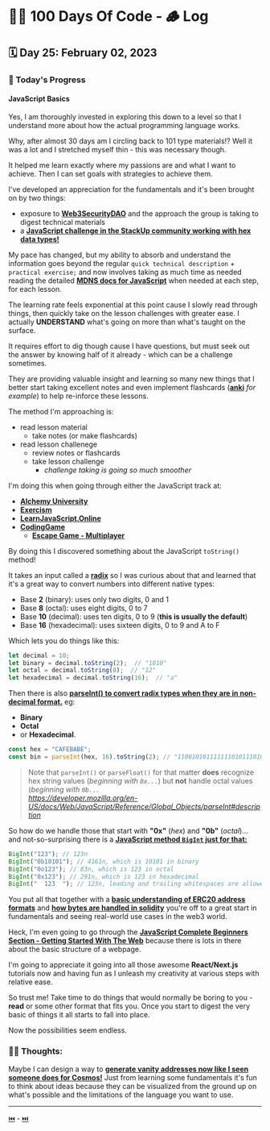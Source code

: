 # 👨‍💻 100 Days Of Code - 🪵 Log

## 🗓️ Day 25: February 02, 2023

### **🥵 Today's Progress**

#### **JavaScript Basics**

Yes, I am thoroughly invested in exploring this down to a level so that I understand more about how the actual programming language works.

Why, after almost 30 days am I circling back to 101 type materials!? Well it was a lot and I stretched myself thin - this was necessary though.

It helped me learn exactly where my passions are and what I want to achieve. Then I can set goals with strategies to achieve them.

I've developed an appreciation for the fundamentals and it's been brought on by two things:

- exposure to [**Web3SecurityDAO**](https://www.web3securitydao.xyz/) and the approach the group is taking to digest technical materials
- a [**JavaScript challenge in the StackUp community working with hex data types!**](https://discord.com/channels/895564164783808523/993540032029798430/1070482433507598486)

My pace has changed, but my ability to absorb and understand the information goes beyond the regular `quick technical description` + `practical exercise;` and now involves taking as much time as needed reading the detailed [**MDNS docs for JavaScript**](https://developer.mozilla.org/en-US/docs/Web/JavaScript) when needed at each step, for each lesson.

The learning rate feels exponential at this point cause I slowly read through things, then quickly take on the lesson challenges with greater ease. I actually **UNDERSTAND** what's going on more than what's taught on the surface.

It requires effort to dig though cause I have questions, but must seek out the answer by knowing half of it already - which can be a challenge sometimes.

They are providing valuable insight and learning so many new things that I better start taking excellent notes and even implement flashcards ([**anki**](https://apps.ankiweb.net/) *for example*) to help re-inforce these lessons.

The method I'm approaching is:

- read lesson material
  - take notes (or make flashcards)
- read lesson challenege
  - review notes or flashcards
  - take lesson challenge
    - *challenge taking is going so much smoother*

I'm doing this when going through either the JavaScript track at:

- [**Alchemy University**](https://university.alchemy.com/js)
- [**Exercism**](https://exercism.org/tracks/javascript)
- [**LearnJavaScript.Online**](https://learnjavascript.online/)
- [**CodingGame**](https://www.codingame.com/start)
  - [**Escape Game - Multiplayer**](https://escape.codingame.com/)

By doing this I discovered something about the JavaScript `toString()` method!

It takes an input called a [**radix**](https://en.wikipedia.org/wiki/Radix#In_numeral_systems) so I was curious about that and learned that it's a great way to convert numbers into different native types:

- Base **2** (binary): uses only two digits, 0 and 1
- Base **8** (octal): uses eight digits, 0 to 7
- Base **10** (decimal): uses ten digits, 0 to 9 (**this is usually the default**)
- Base **16** (hexadecimal): uses sixteen digits, 0 to 9 and A to F

Which lets you do things like this:

```js
let decimal = 10;
let binary = decimal.toString(2);  // "1010"
let octal = decimal.toString(8);  // "12"
let hexadecimal = decimal.toString(16);  // "a"
```

Then there is also [**parseInt() to convert radix types when they are in non-decimal format.**](https://developer.mozilla.org/en-US/docs/Web/JavaScript/Reference/Global_Objects/parseInt#description) eg:

- **Binary**
- **Octal**
- or **Hexadecimal**.

```js
const hex = "CAFEBABE";
const bin = parseInt(hex, 16).toString(2); // "11001010111111101011101010111110"
```

> Note that `parseInt()` or `parseFloat()` for that matter **does** recognize hex string values (*beginning with `0x...`*) but **not** handle octal values (*beginning with `0b...`*  
*<https://developer.mozilla.org/en-US/docs/Web/JavaScript/Reference/Global_Objects/parseInt#description>*

So how do we handle those that start with **"0x"** (*hex*) and **"0b"** (*octal*)... and not-so-surprising there is a [**JavaScript method `BigInt` just for that:**](https://developer.mozilla.org/en-US/docs/Web/JavaScript/Reference/Global_Objects/BigInt/BigInt)

```js
BigInt("123"); // 123n
BigInt("0b10101"); // 4161n, which is 10101 in binary
BigInt("0o123"); // 83n, which is 123 in octal
BigInt("0x123"); // 291n, which is 123 in hexadecimal
BigInt("  123  "); // 123n, leading and trailing whitespaces are allowed
```

You put all that together with a [**basic understanding of ERC20 address formats**](https://jeancvllr.medium.com/solidity-tutorial-all-about-addresses-ffcdf7efc4e7) and [**how bytes are handled in solidity**](https://jeancvllr.medium.com/solidity-tutorial-all-about-bytes-9d88fdb22676) you're off to a great start in fundamentals and seeing real-world use cases in the web3 world.

Heck, I'm even going to go through the [**JavaScript Complete Beginners Section - Getting Started With The Web**](https://developer.mozilla.org/en-US/docs/Learn/Getting_started_with_the_web) because there is lots in there about the basic structure of a webpage.

I'm going to appreciate it going into all those awesome **React/Next.js** tutorials now and having fun as I unleash my creativity at various steps with relative ease.

So trust me! Take time to do things that would normally be boring to you - **read** or some other format that fits you. Once you start to digest the very basic of things it all starts to fall into place.

Now the possibilities seem endless.

### **😶‍🌫 Thoughts:**

Maybe I can design a way to [**generate vanity addresses now like I seen someone does for Cosmos!**](https://github.com/hukkin/cosmosvanity) Just from learning some fundamentals it's fun to think about ideas because they can be visualized from the ground up on what's possible and the limitations of the language you want to use.

***

[⏮️](024.md) - [⏭️](026.md)